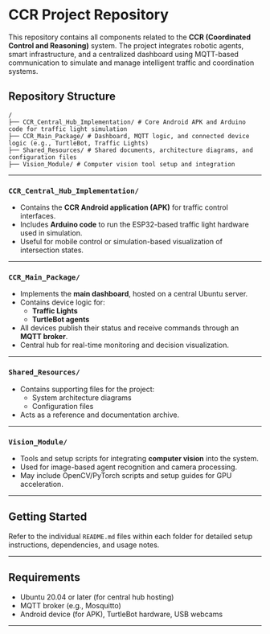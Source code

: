 # CCR Project Repository

This repository contains all components related to the **CCR (Coordinated Control and Reasoning)** system. The project integrates robotic agents, smart infrastructure, and a centralized dashboard using MQTT-based communication to simulate and manage intelligent traffic and coordination systems.

## Repository Structure

```
/
├── CCR_Central_Hub_Implementation/ # Core Android APK and Arduino code for traffic light simulation
├── CCR_Main_Package/ # Dashboard, MQTT logic, and connected device logic (e.g., TurtleBot, Traffic Lights)
├── Shared_Resources/ # Shared documents, architecture diagrams, and configuration files
├── Vision_Module/ # Computer vision tool setup and integration
```

---

### `CCR_Central_Hub_Implementation/`

- Contains the **CCR Android application (APK)** for traffic control interfaces.
- Includes **Arduino code** to run the ESP32-based traffic light hardware used in simulation.
- Useful for mobile control or simulation-based visualization of intersection states.

---

### `CCR_Main_Package/`

- Implements the **main dashboard**, hosted on a central Ubuntu server.
- Contains device logic for:
  - **Traffic Lights** 
  - **TurtleBot agents**
- All devices publish their status and receive commands through an **MQTT broker**.
- Central hub for real-time monitoring and decision visualization.

---

### `Shared_Resources/`

- Contains supporting files for the project:
  - System architecture diagrams
  - Configuration files
- Acts as a reference and documentation archive.

---

### `Vision_Module/`

- Tools and setup scripts for integrating **computer vision** into the system.
- Used for image-based agent recognition and camera processing.
- May include OpenCV/PyTorch scripts and setup guides for GPU acceleration.

---

## Getting Started

Refer to the individual `README.md` files within each folder for detailed setup instructions, dependencies, and usage notes.

---

## Requirements

- Ubuntu 20.04 or later (for central hub hosting)
- MQTT broker (e.g., Mosquitto)
- Android device (for APK), TurtleBot hardware, USB webcams

---


